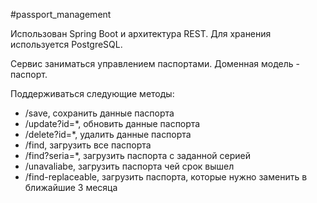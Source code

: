 #passport_management

Использован Spring Boot и архитектура REST. 
Для хранения используется PostgreSQL.

Сервис заниматься управлением паспортами. Доменная модель - паспорт.

Поддерживаться следующие методы:

- /save, сохранить данные паспорта
- /update?id=*, обновить данные паспорта
- /delete?id=*, удалить данные паспорта
- /find, загрузить все паспорта
- /find?seria=*, загрузить паспорта с заданной серией
- /unavaliabe, загрузить паспорта чей срок вышел
- /find-replaceable, загрузить паспорта, которые нужно заменить в ближайшие 3 месяца